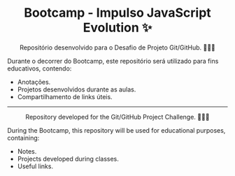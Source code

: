 <h1 align="center">Bootcamp - Impulso JavaScript Evolution ✨</h1>
<p align="center">Repositório desenvolvido para o Desafio de Projeto Git/GitHub. 👩🏻‍💻</p>
<p>Durante o decorrer do Bootcamp, este repositório será utilizado para fins educativos, contendo:</p>

- Anotações.
- Projetos desenvolvidos durante as aulas.
- Compartilhamento de links úteis.

--------------------------------------------
<p align="center">Repository developed for the Git/GitHub Project Challenge. 👩🏻‍💻</p>
<p>During the Bootcamp, this repository will be used for educational purposes, containing:</p>

- Notes.
- Projects developed during classes.
- Useful links.


